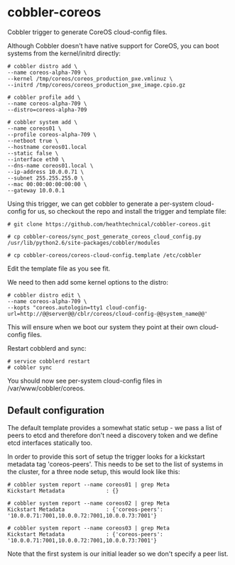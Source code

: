 # cobbler-coreos

Cobbler trigger to generate CoreOS cloud-config files.

Although Cobbler doesn't have native support for CoreOS, you can boot systems from the kernel/initrd directly:

    # cobbler distro add \
    --name coreos-alpha-709 \
    --kernel /tmp/coreos/coreos_production_pxe.vmlinuz \
    --initrd /tmp/coreos/coreos_production_pxe_image.cpio.gz
    
    # cobbler profile add \
    --name coreos-alpha-709 \
    --distro=coreos-alpha-709

    # cobbler system add \
    --name coreos01 \
    --profile coreos-alpha-709 \
    --netboot true \
    --hostname coreos01.local
    --static false \
    --interface eth0 \
    --dns-name coreos01.local \
    --ip-address 10.0.0.71 \
    --subnet 255.255.255.0 \
    --mac 00:00:00:00:00:00 \
    --gateway 10.0.0.1

Using this trigger, we can get cobbler to generate a per-system cloud-config for us, so checkout the repo and install the trigger and template file:

    # git clone https://github.com/heathtechnical/cobbler-coreos.git
    
    # cp cobbler-coreos/sync_post_generate_coreos_cloud_config.py /usr/lib/python2.6/site-packages/cobbler/modules
    
    # cp cobbler-coreos/coreos-cloud-config.template /etc/cobbler

Edit the template file as you see fit.

We need to then add some kernel options to the distro:

	# cobbler distro edit \
	--name coreos-alpha-709 \
	--kopts "coreos.autologin=tty1 cloud-config-url=http://@@server@@/cblr/coreos/cloud-config-@@system_name@@'

This will ensure when we boot our system they point at their own cloud-config files.

Restart cobblerd and sync:

    # service cobblerd restart
    # cobbler sync

You should now see per-system cloud-config files in /var/www/cobbler/coreos.

## Default configuration
The default template provides a somewhat static setup - we pass a list of peers to etcd and therefore don't need a discovery token and we define etcd interfaces statically too.

In order to provide this sort of setup the trigger looks for a kickstart metadata tag 'coreos-peers'.  This needs to be set to the list of systems in the cluster, for a three node setup, this would look like this:

    # cobbler system report --name coreos01 | grep Meta
	Kickstart Metadata             : {}
	
    # cobbler system report --name coreos02 | grep Meta
	Kickstart Metadata             : {'coreos-peers': '10.0.0.71:7001,10.0.0.72:7001,10.0.0.73:7001'}
	
    # cobbler system report --name coreos03 | grep Meta
	Kickstart Metadata             : {'coreos-peers': '10.0.0.71:7001,10.0.0.72:7001,10.0.0.73:7001'}

Note that the first system is our initial leader so we don't specify a peer list.
